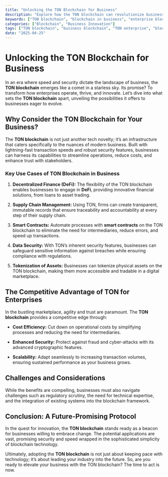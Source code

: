 ```yaml
---
title: "Unlocking the TON Blockchain for Business"
description: "Explore how the TON blockchain can revolutionize business operations with case studies, benefits, and insights."
keywords: ["TON blockchain", "blockchain in business", "enterprise blockchain TON"]
categories: ["Blockchain", "Business Innovation"]
tags: ["TON blockchain", "business blockchain", "TON enterprise", "blockchain for business"]
date: "2025-04-25"
---
```


# Unlocking the TON Blockchain for Business

In an era where speed and security dictate the landscape of business, the **TON blockchain** emerges like a comet in a starless sky. Its promise? To transform how enterprises operate, thrive, and innovate. Let’s dive into what sets the **TON blockchain** apart, unveiling the possibilities it offers to businesses eager to evolve.

## Why Consider the TON Blockchain for Your Business?

The **TON blockchain** is not just another tech novelty; it’s an infrastructure that caters specifically to the nuances of modern business. Built with lightning-fast transaction speeds and robust security features, businesses can harness its capabilities to streamline operations, reduce costs, and enhance trust with stakeholders.

### Key Use Cases of TON Blockchain in Business

1. **Decentralized Finance (DeFi):** The flexibility of the TON blockchain enables businesses to engage in **DeFi**, providing innovative financial solutions, from loans to asset trading.
   
2. **Supply Chain Management:** Using TON, firms can create transparent, immutable records that ensure traceability and accountability at every step of their supply chain.

3. **Smart Contracts:** Automate processes with **smart contracts** on the TON blockchain to eliminate the need for intermediaries, reduce errors, and speed up transactions.

4. **Data Security:** With TON’s inherent security features, businesses can safeguard sensitive information against breaches while ensuring compliance with regulations.

5. **Tokenization of Assets:** Businesses can tokenize physical assets on the TON blockchain, making them more accessible and tradable in a digital marketplace.

## The Competitive Advantage of TON for Enterprises

In the bustling marketplace, agility and trust are paramount. The **TON blockchain** provides a competitive edge through:

- **Cost Efficiency:** Cut down on operational costs by simplifying processes and reducing the need for intermediaries.
  
- **Enhanced Security:** Protect against fraud and cyber-attacks with its advanced cryptographic features.

- **Scalability:** Adapt seamlessly to increasing transaction volumes, ensuring sustained performance as your business grows.

## Challenges and Considerations

While the benefits are compelling, businesses must also navigate challenges such as regulatory scrutiny, the need for technical expertise, and the integration of existing systems into the blockchain framework.

## Conclusion: A Future-Promising Protocol

In the quest for innovation, the **TON blockchain** stands ready as a beacon for businesses willing to embrace change. The potential applications are vast, promising security and speed wrapped in the sophisticated simplicity of blockchain technology. 

Ultimately, adopting the **TON blockchain** is not just about keeping pace with technology; it’s about leading your industry into the future. So, are you ready to elevate your business with the TON blockchain? The time to act is now.